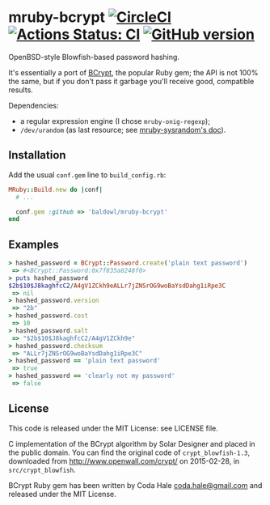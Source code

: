 # mruby-bcrypt [![CircleCI](https://circleci.com/gh/baldowl/mruby-bcrypt.svg?style=svg)](https://circleci.com/gh/baldowl/mruby-bcrypt) [![Actions Status: CI](https://github.com/baldowl/mruby-bcrypt/actions/workflows/ci.yml/badge.svg?branch=master)](https://github.com/baldowl/mruby-bcrypt/actions?query=workflow%3ACI+branch%3Amaster) [![GitHub version](https://badge.fury.io/gh/baldowl%2Fmruby-bcrypt.svg)](https://badge.fury.io/gh/baldowl%2Fmruby-bcrypt)

OpenBSD-style Blowfish-based password hashing.

It's essentially a port of [BCrypt](https://github.com/codahale/bcrypt-ruby),
the popular Ruby gem; the API is not 100% the same, but if you don't pass it
garbage you'll receive good, compatible results.

Dependencies:

* a regular expression engine (I chose `mruby-onig-regexp`);
* `/dev/urandom` (as last resource; see [mruby-sysrandom's doc](https://github.com/Asmod4n/mruby-sysrandom.git)).

## Installation

Add the usual `conf.gem` line to `build_config.rb`:

```ruby
MRuby::Build.new do |conf|
  # ...

  conf.gem :github => 'baldowl/mruby-bcrypt'
end
```

## Examples

```ruby
> hashed_password = BCrypt::Password.create('plain text password')
 => #<BCrypt::Password:0x7f835a8248f0>
> puts hashed_password
$2b$10$J8kaghfcC2/A4gV1ZCkh9eALLr7jZNSrOG9woBaYsdDahg1iRpe3C
 => nil
> hashed_password.version
 => "2b"
> hashed_password.cost
 => 10
> hashed_password.salt
 => "$2b$10$J8kaghfcC2/A4gV1ZCkh9e"
> hashed_password.checksum
 => "ALLr7jZNSrOG9woBaYsdDahg1iRpe3C"
> hashed_password == 'plain text password'
 => true
> hashed_password == 'clearly not my password'
 => false
```

## License

This code is released under the MIT License: see LICENSE file.

C implementation of the BCrypt algorithm by Solar Designer and placed in the
public domain. You can find the original code of `crypt_blowfish-1.3`,
downloaded from http://www.openwall.com/crypt/ on 2015-02-28, in
`src/crypt_blowfish`.

BCrypt Ruby gem has been written by Coda Hale <coda.hale@gmail.com> and
released under the MIT License.
